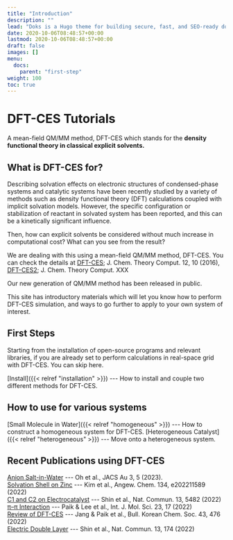 ```yaml
---
title: "Introduction"
description: ""
lead: "Doks is a Hugo theme for building secure, fast, and SEO-ready documentation websites, which you can easily update and customize."
date: 2020-10-06T08:48:57+00:00
lastmod: 2020-10-06T08:48:57+00:00
draft: false
images: []
menu:
  docs:
    parent: "first-step"
weight: 100
toc: true
---
```


<h1> DFT-CES Tutorials </h1>

<div class="callout callout-info">
A mean-field QM/MM method, DFT-CES which stands for the <strong> density functional theory in classical explicit solvents.</strong>
</div> 

## What is DFT-CES for?
Describing solvation effects on electronic structures of condensed-phase systems and catalytic systems have been recently studied by a variety of methods such as density functional theory (DFT) calculations coupled with implicit solvation models. However, the specific configuration or stabilization of reactant in solvated system has been reported, and this can be a kinetically significant influence.

Then, how can explicit solvents be considered without much increase in computational cost? What can you see from the result?

We are dealing with this using a mean-field QM/MM method, DFT-CES. You can check the details at [DFT-CES](https://doi.org/10.1021/acs.jctc.6b00469); J. Chem. Theory Comput. 12, 10 (2016), [DFT-CES2](https://ththjang.github.io); J. Chem. Theory Comput. XXX

Our new generation of QM/MM method has been released in public.

This site has introductory materials which will let you know how to perform DFT-CES simulation, and ways to go further to apply to your own system of interest.

## First Steps

Starting from the installation of open-source programs and relevant libraries, if you are already set to perform calculations in real-space grid with DFT-CES. You can skip here.

[Install]({{< relref "installation" >}}) --- How to install and couple two different methods for DFT-CES.


## How to use for various systems

[Small Molecule in Water]({{< relref "homogeneous" >}}) --- How to construct a homogeneous system for DFT-CES.
[Heterogeneous Catalyst]({{< relref "heterogeneous" >}}) --- Move onto a heterogeneous system.

## Recent Publications using DFT-CES

[Anion Salt-in-Water](https://pubs.acs.org/doi/full/10.1021/jacsau.3c00061) --- Oh et al., JACS Au 3, 5 (2023).
<br>
[Solvation Shell on Zinc](https://onlinelibrary.wiley.com/doi/10.1002/anie.202211589) --- Kim et al., Angew. Chem. 134, e202211589 (2022)
<br>
[C1 and C2 on Electrocatalyst](https://www.nature.com/articles/s41467-022-33199-8) --- Shin et al., Nat. Commun. 13, 5482 (2022)
<br>
[π–π Interaction](https://www.mdpi.com/1422-0067/23/17/9811) --- Paik & Lee et al., Int. J. Mol. Sci. 23, 17 (2022)
<br>
[Review of DFT-CES](https://onlinelibrary.wiley.com/doi/10.1002/bkcs.12485) --- Jang & Paik et al., Bull. Korean Chem. Soc. 43, 476 (2022)
<br>
[Electric Double Layer](https://www.nature.com/articles/s41467-021-27909-x) --- Shin et al., Nat. Commun. 13, 174 (2022)

<!-- ## Get started

There are two main ways to get started with Doks:

### Tutorial

{{< alert icon="👉" text="The Tutorial is intended for novice to intermediate users." />}}

Step-by-step instructions on how to start a new Doks project. [Tutorial →](https://getdoks.org/tutorial/introduction/)

### Quick Start

{{< alert icon="👉" text="The Quick Start is intended for intermediate to advanced users." />}}

One page summary of how to start a new Doks project. [Quick Start →]({{< relref "quick-start" >}})

## Go further

Recipes, Reference Guides, Extensions, and Showcase.

### Recipes

Get instructions on how to accomplish common tasks with Doks. [Recipes →](https://getdoks.org/docs/recipes/project-configuration/)

### Reference Guides

Learn how to customize Doks to fully make it your own. [Reference Guides →](https://getdoks.org/docs/reference-guides/security/)

### Extensions

Get instructions on how to add even more to Doks. [Extensions →](https://getdoks.org/docs/extensions/breadcrumb-navigation/)

### Showcase

See what others have build with Doks. [Showcase →](https://getdoks.org/showcase/electric-blocks/)

## Contributing

Find out how to contribute to Doks. [Contributing →](https://getdoks.org/docs/contributing/how-to-contribute/)

## Help

Get help on Doks. [Help →]({{< relref "how-to-update" >}}) -->
